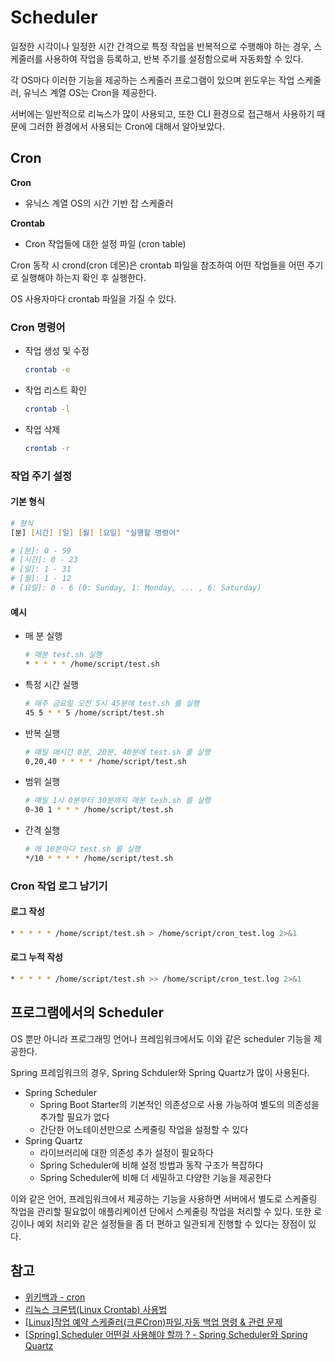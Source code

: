 # Scheduler

일정한 시각이나 일정한 시간 간격으로 특정 작업을 반복적으로 수행해야 하는 경우, 스케줄러를 사용하여 작업을 등록하고, 반복 주기를 설정함으로써 자동화할 수 있다.

각 OS마다 이러한 기능을 제공하는 스케줄러 프로그램이 있으며 윈도우는 작업 스케줄러, 유닉스 계열 OS는 Cron을 제공한다.

서버에는 일반적으로 리눅스가 많이 사용되고, 또한 CLI 환경으로 접근해서 사용하기 때문에 그러한 환경에서 사용되는 Cron에 대해서 알아보았다.

## Cron

**Cron**

- 유닉스 계열 OS의 시간 기반 잡 스케줄러

**Crontab**

- Cron 작업들에 대한 설정 파일 (cron table)

Cron 동작 시 crond(cron 데몬)은 crontab 파일을 참조하여 어떤 작업들을 어떤 주기로 실행해야 하는지 확인 후 실행한다.

OS 사용자마다 crontab 파일을 가질 수 있다.

### Cron 명령어

- 작업 생성 및 수정

    ```zsh
    crontab -e
    ```

- 작업 리스트 확인

    ```zsh
    crontab -l
    ```

- 작업 삭제

    ```zsh
    crontab -r
    ```

### 작업 주기 설정

#### 기본 형식

```zsh
# 형식
[분] [시간] [일] [월] [요일] "실행할 명령어"

# [분]: 0 - 59
# [시간]: 0 - 23
# [일]: 1 - 31
# [월]: 1 - 12
# [요일]: 0 - 6 (0: Sunday, 1: Monday, ... , 6: Saturday)
```

#### 예시

- 매 분 실행

    ```zsh
    # 매분 test.sh 실행
    * * * * * /home/script/test.sh
    ```

- 특정 시간 실행

    ```zsh
    # 매주 금요일 오전 5시 45분에 test.sh 를 실행
    45 5 * * 5 /home/script/test.sh
    ```

- 반복 실행

    ```zsh
    # 매일 매시간 0분, 20분, 40분에 test.sh 를 실행
    0,20,40 * * * * /home/script/test.sh
    ```

- 범위 실행

    ```zsh
    # 매일 1시 0분부터 30분까지 매분 tesh.sh 를 실행
    0-30 1 * * * /home/script/test.sh
    ```

- 간격 실행

    ```zsh
    # 매 10분마다 test.sh 를 실행
    */10 * * * * /home/script/test.sh
    ```

### Cron 작업 로그 남기기

#### 로그 작성

```zsh
* * * * * /home/script/test.sh > /home/script/cron_test.log 2>&1
```

#### 로그 누적 작성

```zsh
* * * * * /home/script/test.sh >> /home/script/cron_test.log 2>&1
```

## 프로그램에서의 Scheduler

OS 뿐만 아니라 프로그래밍 언어나 프레임워크에서도 이와 같은 scheduler 기능을 제공한다.

Spring 프레임워크의 경우, Spring Schduler와 Spring Quartz가 많이 사용된다.

- Spring Scheduler
    - Spring Boot Starter의 기본적인 의존성으로 사용 가능하여 별도의 의존성을 추가할 필요가 없다
    - 간단한 어노테이션만으로 스케줄링 작업을 설정할 수 있다
- Spring Quartz
    - 라이브러리에 대한 의존성 추가 설정이 필요하다
    - Spring Scheduler에 비해 설정 방법과 동작 구조가 복잡하다
    - Spring Scheduler에 비해 더 세밀하고 다양한 기능을 제공한다

이와 같은 언어, 프레임워크에서 제공하는 기능을 사용하면 서버에서 별도로 스케줄링 작업을 관리할 필요없이 애플리케이션 단에서 스케줄링 작업을 처리할 수 있다. 또한 로깅이나 예외 처리와 같은 설정들을 좀 더 편하고 일관되게 진행할 수 있다는 장점이 있다.

## 참고

- [위키백과 - cron](https://ko.wikipedia.org/wiki/Cron)
- [리눅스 크론탭(Linux Crontab) 사용법](https://jdm.kr/blog/2)
- [[Linux]작업 예약 스케줄러(크론Cron)파일,자동 백업 명령 & 관련 문제](https://jhnyang.tistory.com/68)
- [[Spring] Scheduler 어떤걸 사용해야 할까 ? - Spring Scheduler와 Spring Quartz](https://sabarada.tistory.com/113)